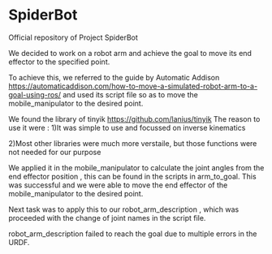 # SpiderBot
Official repository of Project SpiderBot

 We decided to work on a robot arm and achieve the goal to move its end effector to the specified point.

To achieve this, we referred to the guide by Automatic Addison https://automaticaddison.com/how-to-move-a-simulated-robot-arm-to-a-goal-using-ros/
and used its script file so as to move the mobile_manipulator to the desired point. 

We found the library of tinyik https://github.com/lanius/tinyik
The reason to use it were :
 1)It was simple to use and focussed on inverse kinematics 

 2)Most other libraries were much more verstaile, but those       functions were not needed for our purpose


 We applied it in the mobile_manipulator to calculate the joint angles from the end effector position , this can be found in the scripts in arm_to_goal.
 This was successful and we were able to move the end effector of the mobile_manipulator to the desired point.

 Next task was to apply this to our robot_arm_description , which was proceeded with the change of joint names in the script file.

 robot_arm_description failed to reach the goal due to multiple errors in the URDF.
 




